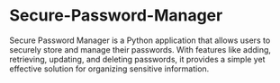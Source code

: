 # Secure-Password-Manager
Secure Password Manager is a Python application that allows users to securely store and manage their passwords. With features like adding, retrieving, updating, and deleting passwords, it provides a simple yet effective solution for organizing sensitive information.
